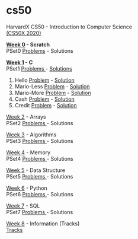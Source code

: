 # cs50
HarvardX CS50 - Introduction to Computer Science <br>
<a href="https://cs50.harvard.edu/x/2020/"> (CS50X 2020) </a><br>

<b><a href="https://cs50.harvard.edu/x/2020/weeks/0/">Week 0</a> - Scratch</b> <br>
PSet0 <a href="https://cs50.harvard.edu/x/2020/psets/0/">Problems</a> - 
<a>Solutions</a> <br>

<b><a href="https://cs50.harvard.edu/x/2020/weeks/1/">Week 1</a> - C </b><br>
PSet1 
<a href="https://cs50.harvard.edu/x/2020/psets/1/">Problems </a> -
<a href ="https://github.com/aaryarajoju/cs50/tree/main/Week%201%20-%20C%20(P%20Set%201)">Solutions</a> <br>

<ol>
  <li>Hello 
    <a href="https://cs50.harvard.edu/x/2020/psets/1/hello">Problem</a> -
    <a href = "https://github.com/aaryarajoju/cs50/blob/main/Week%201%20-%20C%20(P%20Set%201)/1)hello.c"> Solution</a></li>
  
  <li>Mario-Less
    <a href = "https://cs50.harvard.edu/x/2020/psets/1/mario/less">Problem</a> -
    <a href = "https://github.com/aaryarajoju/cs50/blob/main/Week%201%20-%20C%20(P%20Set%201)/2)mario-less.c">Solution</a></li>
  
  <li>Mario-More
    <a href = "https://cs50.harvard.edu/x/2020/psets/1/mario/more">Problem</a> -
    <a href = "https://github.com/aaryarajoju/cs50/blob/main/Week%201%20-%20C%20(P%20Set%201)/2)mario-more.c">Solution</a></li>
  
  <li>Cash
   <a href = "https://cs50.harvard.edu/x/2020/psets/1/cash">Problem</a> -
   <a href = "https://github.com/aaryarajoju/cs50/blob/main/Week%201%20-%20C%20(P%20Set%201)/3)cash.c">Solution</a></li>
  
  <li>Credit
    <a href = "https://cs50.harvard.edu/x/2020/psets/1/credit">Problem</a> -
    <a href = "https://github.com/aaryarajoju/cs50/blob/main/Week%201%20-%20C%20(P%20Set%201)/3)credit.c">Solution</a></li>
</ol>

<a href="https://cs50.harvard.edu/x/2020/weeks/2/">Week 2</a> - Arrays <br>
PSet2
<a href="https://cs50.harvard.edu/x/2020/psets/2/">Problems </a> -
<a>Solutions</a> <br>

<a href="https://cs50.harvard.edu/x/2020/weeks/3/">Week 3</a> - Algorithms <br>
PSet3
<a href="https://cs50.harvard.edu/x/2020/psets/3/">Problems </a> -
<a>Solutions</a> <br>

<a href="https://cs50.harvard.edu/x/2020/weeks/4/">Week 4</a> - Memory <br>
PSet4
<a href="https://cs50.harvard.edu/x/2020/psets/4/">Problems </a> -
<a>Solutions</a> <br>

<a href="https://cs50.harvard.edu/x/2020/weeks/5/">Week 5</a> - Data Structure <br>
PSet5
<a href="https://cs50.harvard.edu/x/2020/psets/5/">Problems </a> -
<a>Solutions</a> <br>

<a href="https://cs50.harvard.edu/x/2020/weeks/6/">Week 6</a> - Python <br>
PSet6
<a href="https://cs50.harvard.edu/x/2020/psets/6/">Problems </a> -
<a>Solutions</a> <br>

<a href="https://cs50.harvard.edu/x/2020/weeks/7/">Week 7</a> - SQL <br>
PSet7
<a href="https://cs50.harvard.edu/x/2020/psets/7/">Problems </a> -
<a>Solutions</a> <br>

<a href="https://cs50.harvard.edu/x/2020/weeks/8/">Week 8</a> - Information (Tracks) <br>
<a href="https://cs50.harvard.edu/x/2020/tracks/">Tracks </a>
